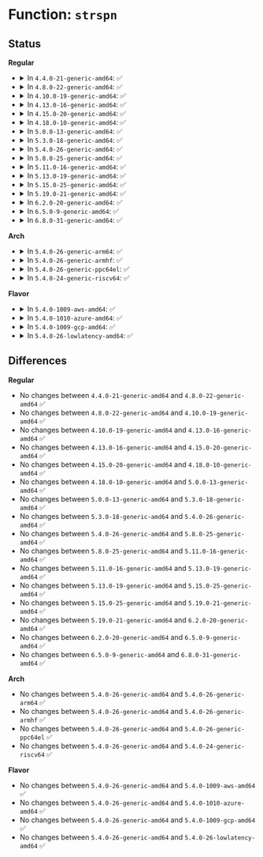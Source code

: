# Function: <code>strspn</code>

## Status
<b>Regular</b>
<ul>
<li>
<details>
<summary>In <code>4.4.0-21-generic-amd64</code>: ✅</summary>

```c
__kernel_size_t strspn(const char * s, const char * accept)
```

```json
{
  "name": "strspn",
  "collision_type": "Unique Global",
  "inline_type": "No",
  "funcs": [
    {
      "addr": 18446744071582980896,
      "name": "strspn",
      "external": true,
      "loc": "lib/string.c:511",
      "file": "lib/string.c",
      "inline": "seen, unknown",
      "caller_inline": [],
      "caller_func": [
        "arch/x86/kernel/acpi/sleep.c:acpi_sleep_setup",
        "security/integrity/ima/ima_policy.c:ima_parse_add_rule"
      ]
    }
  ],
  "symbols": [
    {
      "addr": 18446744071582980896,
      "name": "strspn",
      "section": ".text",
      "bind": "STB_GLOBAL",
      "size": 70
    }
  ]
}
```
</details>
</li>
<li>
<details>
<summary>In <code>4.8.0-22-generic-amd64</code>: ✅</summary>

```c
__kernel_size_t strspn(const char * s, const char * accept)
```

```json
{
  "name": "strspn",
  "collision_type": "Unique Global",
  "inline_type": "No",
  "funcs": [
    {
      "addr": 18446744071583270080,
      "name": "strspn",
      "external": true,
      "loc": "lib/string.c:511",
      "file": "lib/string.c",
      "inline": "seen, unknown",
      "caller_inline": [],
      "caller_func": [
        "arch/x86/kernel/acpi/sleep.c:acpi_sleep_setup",
        "security/integrity/ima/ima_policy.c:ima_parse_add_rule"
      ]
    }
  ],
  "symbols": [
    {
      "addr": 18446744071583270080,
      "name": "strspn",
      "section": ".text",
      "bind": "STB_GLOBAL",
      "size": 70
    }
  ]
}
```
</details>
</li>
<li>
<details>
<summary>In <code>4.10.0-19-generic-amd64</code>: ✅</summary>

```c
__kernel_size_t strspn(const char * s, const char * accept)
```

```json
{
  "name": "strspn",
  "collision_type": "Unique Global",
  "inline_type": "No",
  "funcs": [
    {
      "addr": 18446744071583388848,
      "name": "strspn",
      "external": true,
      "loc": "lib/string.c:511",
      "file": "lib/string.c",
      "inline": "seen, unknown",
      "caller_inline": [],
      "caller_func": [
        "arch/x86/kernel/acpi/sleep.c:acpi_sleep_setup",
        "security/integrity/ima/ima_policy.c:ima_parse_add_rule"
      ]
    }
  ],
  "symbols": [
    {
      "addr": 18446744071583388848,
      "name": "strspn",
      "section": ".text",
      "bind": "STB_GLOBAL",
      "size": 70
    }
  ]
}
```
</details>
</li>
<li>
<details>
<summary>In <code>4.13.0-16-generic-amd64</code>: ✅</summary>

```c
__kernel_size_t strspn(const char * s, const char * accept)
```

```json
{
  "name": "strspn",
  "collision_type": "Unique Global",
  "inline_type": "No",
  "funcs": [
    {
      "addr": 18446744071588245280,
      "name": "strspn",
      "external": true,
      "loc": "lib/string.c:511",
      "file": "lib/string.c",
      "inline": "seen, unknown",
      "caller_inline": [],
      "caller_func": [
        "arch/x86/kernel/acpi/sleep.c:acpi_sleep_setup",
        "security/integrity/ima/ima_policy.c:ima_parse_add_rule"
      ]
    }
  ],
  "symbols": [
    {
      "addr": 18446744071588245280,
      "name": "strspn",
      "section": ".text",
      "bind": "STB_GLOBAL",
      "size": 70
    }
  ]
}
```
</details>
</li>
<li>
<details>
<summary>In <code>4.15.0-20-generic-amd64</code>: ✅</summary>

```c
__kernel_size_t strspn(const char * s, const char * accept)
```

```json
{
  "name": "strspn",
  "collision_type": "Unique Global",
  "inline_type": "No",
  "funcs": [
    {
      "addr": 18446744071588796704,
      "name": "strspn",
      "external": true,
      "loc": "lib/string.c:512",
      "file": "lib/string.c",
      "inline": "seen, unknown",
      "caller_inline": [],
      "caller_func": [
        "arch/x86/kernel/acpi/sleep.c:acpi_sleep_setup",
        "security/integrity/ima/ima_policy.c:ima_parse_add_rule"
      ]
    }
  ],
  "symbols": [
    {
      "addr": 18446744071588796704,
      "name": "strspn",
      "section": ".text",
      "bind": "STB_GLOBAL",
      "size": 70
    }
  ]
}
```
</details>
</li>
<li>
<details>
<summary>In <code>4.18.0-10-generic-amd64</code>: ✅</summary>

```c
__kernel_size_t strspn(const char * s, const char * accept)
```

```json
{
  "name": "strspn",
  "collision_type": "Unique Global",
  "inline_type": "No",
  "funcs": [
    {
      "addr": 18446744071589174816,
      "name": "strspn",
      "external": true,
      "loc": "lib/string.c:512",
      "file": "lib/string.c",
      "inline": "seen, unknown",
      "caller_inline": [],
      "caller_func": [
        "arch/x86/kernel/acpi/sleep.c:acpi_sleep_setup",
        "security/integrity/ima/ima_policy.c:ima_parse_add_rule"
      ]
    }
  ],
  "symbols": [
    {
      "addr": 18446744071589174816,
      "name": "strspn",
      "section": ".text",
      "bind": "STB_GLOBAL",
      "size": 65
    }
  ]
}
```
</details>
</li>
<li>
<details>
<summary>In <code>5.0.0-13-generic-amd64</code>: ✅</summary>

```c
__kernel_size_t strspn(const char * s, const char * accept)
```

```json
{
  "name": "strspn",
  "collision_type": "Unique Global",
  "inline_type": "No",
  "funcs": [
    {
      "addr": 18446744071589404736,
      "name": "strspn",
      "external": true,
      "loc": "lib/string.c:513",
      "file": "lib/string.c",
      "inline": "seen, unknown",
      "caller_inline": [],
      "caller_func": [
        "arch/x86/kernel/acpi/sleep.c:acpi_sleep_setup",
        "security/integrity/ima/ima_policy.c:ima_parse_add_rule"
      ]
    }
  ],
  "symbols": [
    {
      "addr": 18446744071589404736,
      "name": "strspn",
      "section": ".text",
      "bind": "STB_GLOBAL",
      "size": 65
    }
  ]
}
```
</details>
</li>
<li>
<details>
<summary>In <code>5.3.0-18-generic-amd64</code>: ✅</summary>

```c
__kernel_size_t strspn(const char * s, const char * accept)
```

```json
{
  "name": "strspn",
  "collision_type": "Unique Global",
  "inline_type": "No",
  "funcs": [
    {
      "addr": 18446744071589860576,
      "name": "strspn",
      "external": true,
      "loc": "lib/string.c:555",
      "file": "lib/string.c",
      "inline": "seen, unknown",
      "caller_inline": [],
      "caller_func": [
        "arch/x86/kernel/acpi/sleep.c:acpi_sleep_setup",
        "security/integrity/ima/ima_policy.c:ima_parse_add_rule"
      ]
    }
  ],
  "symbols": [
    {
      "addr": 18446744071589860576,
      "name": "strspn",
      "section": ".text",
      "bind": "STB_GLOBAL",
      "size": 63
    }
  ]
}
```
</details>
</li>
<li>
<details>
<summary>In <code>5.4.0-26-generic-amd64</code>: ✅</summary>

```c
__kernel_size_t strspn(const char * s, const char * accept)
```

```json
{
  "name": "strspn",
  "collision_type": "Unique Global",
  "inline_type": "No",
  "funcs": [
    {
      "addr": 18446744071590086064,
      "name": "strspn",
      "external": true,
      "loc": "lib/string.c:557",
      "file": "lib/string.c",
      "inline": "seen, unknown",
      "caller_inline": [],
      "caller_func": [
        "arch/x86/kernel/acpi/sleep.c:acpi_sleep_setup",
        "arch/x86/platform/uv/tlb_uv.c:tunables_write",
        "arch/x86/platform/uv/tlb_uv.c:tunables_write",
        "arch/x86/platform/uv/tlb_uv.c:tunables_write",
        "security/integrity/ima/ima_policy.c:ima_parse_add_rule"
      ]
    }
  ],
  "symbols": [
    {
      "addr": 18446744071590086064,
      "name": "strspn",
      "section": ".text",
      "bind": "STB_GLOBAL",
      "size": 63
    }
  ]
}
```
</details>
</li>
<li>
<details>
<summary>In <code>5.8.0-25-generic-amd64</code>: ✅</summary>

```c
__kernel_size_t strspn(const char * s, const char * accept)
```

```json
{
  "name": "strspn",
  "collision_type": "Unique Global",
  "inline_type": "No",
  "funcs": [
    {
      "addr": 18446744071585083888,
      "name": "strspn",
      "external": true,
      "loc": "lib/string.c:598",
      "file": "lib/string.c",
      "inline": "seen, unknown",
      "caller_inline": [],
      "caller_func": [
        "arch/x86/kernel/acpi/sleep.c:acpi_sleep_setup",
        "security/integrity/ima/ima_policy.c:ima_parse_add_rule"
      ]
    }
  ],
  "symbols": [
    {
      "addr": 18446744071585083888,
      "name": "strspn",
      "section": ".text",
      "bind": "STB_GLOBAL",
      "size": 64
    }
  ]
}
```
</details>
</li>
<li>
<details>
<summary>In <code>5.11.0-16-generic-amd64</code>: ✅</summary>

```c
__kernel_size_t strspn(const char * s, const char * accept)
```

```json
{
  "name": "strspn",
  "collision_type": "Unique Global",
  "inline_type": "No",
  "funcs": [
    {
      "addr": 18446744071585233056,
      "name": "strspn",
      "external": true,
      "loc": "lib/string.c:595",
      "file": "lib/string.c",
      "inline": "seen, unknown",
      "caller_inline": [],
      "caller_func": [
        "arch/x86/kernel/acpi/sleep.c:acpi_sleep_setup",
        "security/integrity/ima/ima_policy.c:ima_parse_add_rule"
      ]
    }
  ],
  "symbols": [
    {
      "addr": 18446744071585233056,
      "name": "strspn",
      "section": ".text",
      "bind": "STB_GLOBAL",
      "size": 64
    }
  ]
}
```
</details>
</li>
<li>
<details>
<summary>In <code>5.13.0-19-generic-amd64</code>: ✅</summary>

```c
__kernel_size_t strspn(const char * s, const char * accept)
```

```json
{
  "name": "strspn",
  "collision_type": "Unique Global",
  "inline_type": "No",
  "funcs": [
    {
      "addr": 18446744071585115936,
      "name": "strspn",
      "external": true,
      "loc": "lib/string.c:595",
      "file": "lib/string.c",
      "inline": "seen, unknown",
      "caller_inline": [],
      "caller_func": [
        "arch/x86/kernel/acpi/sleep.c:acpi_sleep_setup",
        "security/integrity/ima/ima_policy.c:ima_parse_add_rule"
      ]
    }
  ],
  "symbols": [
    {
      "addr": 18446744071585115936,
      "name": "strspn",
      "section": ".text",
      "bind": "STB_GLOBAL",
      "size": 63
    }
  ]
}
```
</details>
</li>
<li>
<details>
<summary>In <code>5.15.0-25-generic-amd64</code>: ✅</summary>

```c
__kernel_size_t strspn(const char * s, const char * accept)
```

```json
{
  "name": "strspn",
  "collision_type": "Unique Global",
  "inline_type": "No",
  "funcs": [
    {
      "addr": 18446744071585564624,
      "name": "strspn",
      "external": true,
      "loc": "lib/string.c:596",
      "file": "lib/string.c",
      "inline": "seen, unknown",
      "caller_inline": [],
      "caller_func": [
        "arch/x86/kernel/acpi/sleep.c:acpi_sleep_setup",
        "security/integrity/ima/ima_policy.c:ima_parse_add_rule",
        "net/core/devlink.c:devlink_rate_node_get_from_attrs"
      ]
    }
  ],
  "symbols": [
    {
      "addr": 18446744071585564624,
      "name": "strspn",
      "section": ".text",
      "bind": "STB_GLOBAL",
      "size": 63
    }
  ]
}
```
</details>
</li>
<li>
<details>
<summary>In <code>5.19.0-21-generic-amd64</code>: ✅</summary>

```c
__kernel_size_t strspn(const char * s, const char * accept)
```

```json
{
  "name": "strspn",
  "collision_type": "Unique Global",
  "inline_type": "No",
  "funcs": [
    {
      "addr": 18446744071586717360,
      "name": "strspn",
      "external": true,
      "loc": "lib/string.c:517",
      "file": "lib/string.c",
      "inline": "seen, unknown",
      "caller_inline": [],
      "caller_func": [
        "arch/x86/kernel/acpi/sleep.c:acpi_sleep_setup",
        "security/integrity/ima/ima_policy.c:ima_parse_add_rule",
        "net/core/devlink.c:devlink_rate_node_get_from_attrs"
      ]
    }
  ],
  "symbols": [
    {
      "addr": 18446744071586717360,
      "name": "strspn",
      "section": ".text",
      "bind": "STB_GLOBAL",
      "size": 130
    }
  ]
}
```
</details>
</li>
<li>
<details>
<summary>In <code>6.2.0-20-generic-amd64</code>: ✅</summary>

```c
__kernel_size_t strspn(const char * s, const char * accept)
```

```json
{
  "name": "strspn",
  "collision_type": "Unique Global",
  "inline_type": "No",
  "funcs": [
    {
      "addr": 18446744071595879584,
      "name": "strspn",
      "external": true,
      "loc": "lib/string.c:443",
      "file": "lib/string.c",
      "inline": "seen, unknown",
      "caller_inline": [],
      "caller_func": [
        "arch/x86/kernel/acpi/sleep.c:acpi_sleep_setup",
        "security/integrity/ima/ima_policy.c:ima_parse_add_rule",
        "net/core/devlink.c:devlink_rate_node_get_from_attrs"
      ]
    }
  ],
  "symbols": [
    {
      "addr": 18446744071595879584,
      "name": "strspn",
      "section": ".text",
      "bind": "STB_GLOBAL",
      "size": 130
    }
  ]
}
```
</details>
</li>
<li>
<details>
<summary>In <code>6.5.0-9-generic-amd64</code>: ✅</summary>

```c
__kernel_size_t strspn(const char * s, const char * accept)
```

```json
{
  "name": "strspn",
  "collision_type": "Unique Global",
  "inline_type": "No",
  "funcs": [
    {
      "addr": 18446744071596396976,
      "name": "strspn",
      "external": true,
      "loc": "lib/string.c:443",
      "file": "lib/string.c",
      "inline": "seen, unknown",
      "caller_inline": [],
      "caller_func": [
        "arch/x86/kernel/acpi/sleep.c:acpi_sleep_setup",
        "security/integrity/ima/ima_policy.c:ima_parse_add_rule",
        "net/devlink/leftover.c:devlink_rate_node_get_from_attrs"
      ]
    }
  ],
  "symbols": [
    {
      "addr": 18446744071596396976,
      "name": "strspn",
      "section": ".text",
      "bind": "STB_GLOBAL",
      "size": 130
    }
  ]
}
```
</details>
</li>
<li>
<details>
<summary>In <code>6.8.0-31-generic-amd64</code>: ✅</summary>

```c
__kernel_size_t strspn(const char * s, const char * accept)
```

```json
{
  "name": "strspn",
  "collision_type": "Unique Global",
  "inline_type": "No",
  "funcs": [
    {
      "addr": 18446744071597292208,
      "name": "strspn",
      "external": true,
      "loc": "lib/string.c:428",
      "file": "lib/string.c",
      "inline": "seen, unknown",
      "caller_inline": [],
      "caller_func": [
        "arch/x86/kernel/acpi/sleep.c:acpi_sleep_setup",
        "security/integrity/ima/ima_policy.c:ima_parse_add_rule",
        "net/devlink/rate.c:devlink_rate_node_get_from_attrs"
      ]
    }
  ],
  "symbols": [
    {
      "addr": 18446744071597292208,
      "name": "strspn",
      "section": ".text",
      "bind": "STB_GLOBAL",
      "size": 130
    }
  ]
}
```
</details>
</li>
</ul>
<b>Arch</b>
<ul>
<li>
<details>
<summary>In <code>5.4.0-26-generic-arm64</code>: ✅</summary>

```c
__kernel_size_t strspn(const char * s, const char * accept)
```

```json
{
  "name": "strspn",
  "collision_type": "Unique Global",
  "inline_type": "No",
  "funcs": [
    {
      "addr": 18446603336503863848,
      "name": "strspn",
      "external": true,
      "loc": "lib/string.c:557",
      "file": "lib/string.c",
      "inline": "seen, unknown",
      "caller_inline": [],
      "caller_func": [
        "security/integrity/ima/ima_policy.c:ima_parse_add_rule",
        "lib/vsprintf.c:device_node_string",
        "lib/vsprintf.c:device_node_string",
        "lib/vsprintf.c:device_node_string"
      ]
    }
  ],
  "symbols": [
    {
      "addr": 18446603336503863848,
      "name": "strspn",
      "section": ".text",
      "bind": "STB_GLOBAL",
      "size": 72
    }
  ]
}
```
</details>
</li>
<li>
<details>
<summary>In <code>5.4.0-26-generic-armhf</code>: ✅</summary>

```c
__kernel_size_t strspn(const char * s, const char * accept)
```

```json
{
  "name": "strspn",
  "collision_type": "Unique Global",
  "inline_type": "No",
  "funcs": [
    {
      "addr": 3236491664,
      "name": "strspn",
      "external": true,
      "loc": "lib/string.c:557",
      "file": "lib/string.c",
      "inline": "seen, unknown",
      "caller_inline": [],
      "caller_func": [
        "security/integrity/ima/ima_policy.c:ima_parse_add_rule",
        "lib/vsprintf.c:device_node_string",
        "lib/vsprintf.c:device_node_string"
      ]
    }
  ],
  "symbols": [
    {
      "addr": 3236491664,
      "name": "strspn",
      "section": ".text",
      "bind": "STB_GLOBAL",
      "size": 112
    }
  ]
}
```
</details>
</li>
<li>
<details>
<summary>In <code>5.4.0-26-generic-ppc64el</code>: ✅</summary>

```c
__kernel_size_t strspn(const char * s, const char * accept)
```

```json
{
  "name": "strspn",
  "collision_type": "Unique Global",
  "inline_type": "No",
  "funcs": [
    {
      "addr": 13835058055297722768,
      "name": "strspn",
      "external": true,
      "loc": "lib/string.c:557",
      "file": "lib/string.c",
      "inline": "seen, unknown",
      "caller_inline": [],
      "caller_func": [
        "security/integrity/ima/ima_policy.c:ima_parse_add_rule",
        "lib/vsprintf.c:device_node_string",
        "lib/vsprintf.c:device_node_string",
        "lib/vsprintf.c:device_node_string"
      ]
    }
  ],
  "symbols": [
    {
      "addr": 13835058055297722768,
      "name": "strspn",
      "section": ".text",
      "bind": "STB_GLOBAL",
      "size": 100
    }
  ]
}
```
</details>
</li>
<li>
<details>
<summary>In <code>5.4.0-24-generic-riscv64</code>: ✅</summary>

```c
__kernel_size_t strspn(const char * s, const char * accept)
```

```json
{
  "name": "strspn",
  "collision_type": "Unique Global",
  "inline_type": "No",
  "funcs": [
    {
      "addr": 18446743936279759710,
      "name": "strspn",
      "external": true,
      "loc": "lib/string.c:557",
      "file": "lib/string.c",
      "inline": "seen, unknown",
      "caller_inline": [],
      "caller_func": [
        "security/integrity/ima/ima_policy.c:ima_parse_add_rule",
        "lib/vsprintf.c:device_node_string",
        "lib/vsprintf.c:device_node_string"
      ]
    }
  ],
  "symbols": [
    {
      "addr": 18446743936279759710,
      "name": "strspn",
      "section": ".text",
      "bind": "STB_GLOBAL",
      "size": 62
    }
  ]
}
```
</details>
</li>
</ul>
<b>Flavor</b>
<ul>
<li>
<details>
<summary>In <code>5.4.0-1009-aws-amd64</code>: ✅</summary>

```c
__kernel_size_t strspn(const char * s, const char * accept)
```

```json
{
  "name": "strspn",
  "collision_type": "Unique Global",
  "inline_type": "No",
  "funcs": [
    {
      "addr": 18446744071589688320,
      "name": "strspn",
      "external": true,
      "loc": "lib/string.c:557",
      "file": "lib/string.c",
      "inline": "seen, unknown",
      "caller_inline": [],
      "caller_func": [
        "arch/x86/kernel/acpi/sleep.c:acpi_sleep_setup",
        "security/integrity/ima/ima_policy.c:ima_parse_add_rule"
      ]
    }
  ],
  "symbols": [
    {
      "addr": 18446744071589688320,
      "name": "strspn",
      "section": ".text",
      "bind": "STB_GLOBAL",
      "size": 63
    }
  ]
}
```
</details>
</li>
<li>
<details>
<summary>In <code>5.4.0-1010-azure-amd64</code>: ✅</summary>

```c
__kernel_size_t strspn(const char * s, const char * accept)
```

```json
{
  "name": "strspn",
  "collision_type": "Unique Global",
  "inline_type": "No",
  "funcs": [
    {
      "addr": 18446744071589414112,
      "name": "strspn",
      "external": true,
      "loc": "lib/string.c:557",
      "file": "lib/string.c",
      "inline": "seen, unknown",
      "caller_inline": [],
      "caller_func": [
        "arch/x86/kernel/acpi/sleep.c:acpi_sleep_setup",
        "security/integrity/ima/ima_policy.c:ima_parse_add_rule"
      ]
    }
  ],
  "symbols": [
    {
      "addr": 18446744071589414112,
      "name": "strspn",
      "section": ".text",
      "bind": "STB_GLOBAL",
      "size": 63
    }
  ]
}
```
</details>
</li>
<li>
<details>
<summary>In <code>5.4.0-1009-gcp-amd64</code>: ✅</summary>

```c
__kernel_size_t strspn(const char * s, const char * accept)
```

```json
{
  "name": "strspn",
  "collision_type": "Unique Global",
  "inline_type": "No",
  "funcs": [
    {
      "addr": 18446744071590131696,
      "name": "strspn",
      "external": true,
      "loc": "lib/string.c:557",
      "file": "lib/string.c",
      "inline": "seen, unknown",
      "caller_inline": [],
      "caller_func": [
        "arch/x86/kernel/acpi/sleep.c:acpi_sleep_setup",
        "security/integrity/ima/ima_policy.c:ima_parse_add_rule"
      ]
    }
  ],
  "symbols": [
    {
      "addr": 18446744071590131696,
      "name": "strspn",
      "section": ".text",
      "bind": "STB_GLOBAL",
      "size": 63
    }
  ]
}
```
</details>
</li>
<li>
<details>
<summary>In <code>5.4.0-26-lowlatency-amd64</code>: ✅</summary>

```c
__kernel_size_t strspn(const char * s, const char * accept)
```

```json
{
  "name": "strspn",
  "collision_type": "Unique Global",
  "inline_type": "No",
  "funcs": [
    {
      "addr": 18446744071590182080,
      "name": "strspn",
      "external": true,
      "loc": "lib/string.c:557",
      "file": "lib/string.c",
      "inline": "seen, unknown",
      "caller_inline": [],
      "caller_func": [
        "arch/x86/kernel/acpi/sleep.c:acpi_sleep_setup",
        "arch/x86/platform/uv/tlb_uv.c:tunables_write",
        "arch/x86/platform/uv/tlb_uv.c:tunables_write",
        "arch/x86/platform/uv/tlb_uv.c:tunables_write",
        "security/integrity/ima/ima_policy.c:ima_parse_add_rule"
      ]
    }
  ],
  "symbols": [
    {
      "addr": 18446744071590182080,
      "name": "strspn",
      "section": ".text",
      "bind": "STB_GLOBAL",
      "size": 63
    }
  ]
}
```
</details>
</li>
</ul>

## Differences
<b>Regular</b>
<ul>
<li>
No changes between <code>4.4.0-21-generic-amd64</code> and <code>4.8.0-22-generic-amd64</code> ✅
</li>
<li>
No changes between <code>4.8.0-22-generic-amd64</code> and <code>4.10.0-19-generic-amd64</code> ✅
</li>
<li>
No changes between <code>4.10.0-19-generic-amd64</code> and <code>4.13.0-16-generic-amd64</code> ✅
</li>
<li>
No changes between <code>4.13.0-16-generic-amd64</code> and <code>4.15.0-20-generic-amd64</code> ✅
</li>
<li>
No changes between <code>4.15.0-20-generic-amd64</code> and <code>4.18.0-10-generic-amd64</code> ✅
</li>
<li>
No changes between <code>4.18.0-10-generic-amd64</code> and <code>5.0.0-13-generic-amd64</code> ✅
</li>
<li>
No changes between <code>5.0.0-13-generic-amd64</code> and <code>5.3.0-18-generic-amd64</code> ✅
</li>
<li>
No changes between <code>5.3.0-18-generic-amd64</code> and <code>5.4.0-26-generic-amd64</code> ✅
</li>
<li>
No changes between <code>5.4.0-26-generic-amd64</code> and <code>5.8.0-25-generic-amd64</code> ✅
</li>
<li>
No changes between <code>5.8.0-25-generic-amd64</code> and <code>5.11.0-16-generic-amd64</code> ✅
</li>
<li>
No changes between <code>5.11.0-16-generic-amd64</code> and <code>5.13.0-19-generic-amd64</code> ✅
</li>
<li>
No changes between <code>5.13.0-19-generic-amd64</code> and <code>5.15.0-25-generic-amd64</code> ✅
</li>
<li>
No changes between <code>5.15.0-25-generic-amd64</code> and <code>5.19.0-21-generic-amd64</code> ✅
</li>
<li>
No changes between <code>5.19.0-21-generic-amd64</code> and <code>6.2.0-20-generic-amd64</code> ✅
</li>
<li>
No changes between <code>6.2.0-20-generic-amd64</code> and <code>6.5.0-9-generic-amd64</code> ✅
</li>
<li>
No changes between <code>6.5.0-9-generic-amd64</code> and <code>6.8.0-31-generic-amd64</code> ✅
</li>
</ul>
<b>Arch</b>
<ul>
<li>
No changes between <code>5.4.0-26-generic-amd64</code> and <code>5.4.0-26-generic-arm64</code> ✅
</li>
<li>
No changes between <code>5.4.0-26-generic-amd64</code> and <code>5.4.0-26-generic-armhf</code> ✅
</li>
<li>
No changes between <code>5.4.0-26-generic-amd64</code> and <code>5.4.0-26-generic-ppc64el</code> ✅
</li>
<li>
No changes between <code>5.4.0-26-generic-amd64</code> and <code>5.4.0-24-generic-riscv64</code> ✅
</li>
</ul>
<b>Flavor</b>
<ul>
<li>
No changes between <code>5.4.0-26-generic-amd64</code> and <code>5.4.0-1009-aws-amd64</code> ✅
</li>
<li>
No changes between <code>5.4.0-26-generic-amd64</code> and <code>5.4.0-1010-azure-amd64</code> ✅
</li>
<li>
No changes between <code>5.4.0-26-generic-amd64</code> and <code>5.4.0-1009-gcp-amd64</code> ✅
</li>
<li>
No changes between <code>5.4.0-26-generic-amd64</code> and <code>5.4.0-26-lowlatency-amd64</code> ✅
</li>
</ul>
